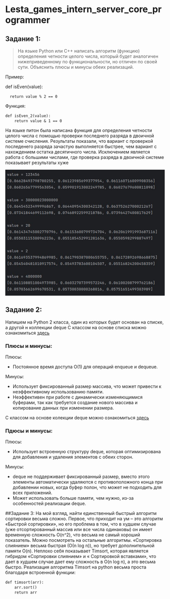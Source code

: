 # Lesta_games_intern_server_core_programmer

## Задание 1:
> На языке Python или C++ написать алгоритм (функцию) определения четности целого числа, который будет аналогичен нижеприведенному по функциональности, но отличен по своей сути. Объяснить плюсы и минусы обеих реализаций. 

Пример: 

def isEven(value):

      return value % 2 == 0
Функция:
```
def isEven_2(value):
    return value & 1 == 0
```

  На языке питон была написана функция для определения четности целого числа с помощью проверки последнего разряда в двоичной системе счисления. Результаты показали, что вариант с проверкой последенего разряда зачастую выполняется быстрее, чем вариант с нахождением остатка десятичного числа. Исключением является  работа с большими числами, где проверка разряда в двоичной системе показывает результаты хуже

![test](https://github.com/C0ffee-Hunter/Lesta_games_intern_server_core_programmer/blob/master/Python/test_task_1.png)

 
## Задание 2:
  Напишем на Python 2 класса, один из которых будет основан на списке, а другой н коллекции deque 
  С классом на основе списка можно ознакомиться [здесь](https://github.com/C0ffee-Hunter/Lesta_games_intern_server_core_programmer/blob/master/Python/task_2_Circular.py)
  ### Плюсы и минусы:
  Плюсы:
  - Постоянное время доступа O(1) для операций enqueue и dequeue.
  
  Минусы:
  - Использует фиксированный размер массива, что может привести к неэффективному использованию памяти.
  - Неэффективен при работе с динамически изменяющимися буферами, так как требуется создание нового массива и копирование данных при изменении размера.
  
  С классом на основе колекции deque можно ознакомиться [здесь](https://github.com/C0ffee-Hunter/Lesta_games_intern_server_core_programmer/blob/master/Python/task_2_deque.py)

  ### Пдюсы и минусы:
  Плюсы:
  - Использует встроенную структуру deque, которая оптимизирована для добавления и удаления элементов с обеих сторон.
  
  Минусы:
  - deque не поддерживает фиксированный размер, вместо этого элементы автоматически удаляются с противоположного конца при добавлении новых, когда буфер полон, что может не подходить для всех приложений.
  - Может использовать больше памяти, чем нужно, из-за особенностей реализации deque.
  

##Задание 3:
	На мой взгляд, найти единственный быстрый алгоритм сортировки весьма сложно. Первое, что приходит на ум – это алгоритм «Быстрой сортировки», но его проблема в том, что в худшем случае (уже отсортированный массив или все числа одинаковы) он имеет временную сложность O(n^2), что весьма не самый хороший показатель. Можно посмотреть на остальные алгоритмы. «Сортировка слиянием» весьма быстрая (О(n log n)), но требует дополнительной памяти O(n). Неплохо себя показывает Timsort, которая является гибридом «Сортировки слиянием» и « Сортировкой вставками», что дает в худшем случае дает ему сложность в O(n log n), а это весьма быстро.
Реализация алгоритма Timsort на python весьма проста благодаря встроенной функции:
```
def timsort(arr): 
	arr.sort() 
	return arr
```
